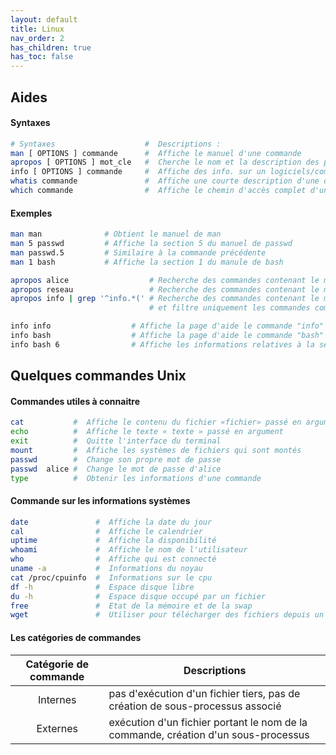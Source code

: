 ```yaml
---
layout: default
title: Linux
nav_order: 2
has_children: true
has_toc: false
---
```


## Aides

#### Syntaxes

```bash
# Syntaxes                    #  Descriptions :
man [ OPTIONS ] commande      #  Affiche le manuel d'une commande
apropos [ OPTIONS ] mot_cle   #  Cherche le nom et la description des pages de manuel en utilisant des mots-clés
info [ OPTIONS ] commande     #  Affiche des info. sur un logiciels/commandes
whatis commande               #  Affiche une courte description d'une commande/programme
which commande                #  Affiche le chemin d'accès complet d'une commande/programme exécutable
```

#### Exemples

```bash
man man              # Obtient le manuel de man
man 5 passwd         # Affiche la section 5 du manuel de passwd
man passwd.5         # Similaire à la commande précédente
man 1 bash           # Affiche la section 1 du manule de bash
```

```bash
apropos alice                  # Recherche des commandes contenant le mot "alice"
apropos reseau                 # Recherche des commandes contenant le mot "reseau"
apropos info | grep '^info.*(' # Recherche des commandes contenant le mot "info"
                               # et filtre uniquement les commandes commençant par "info."
```

```bash
info info                  # Affiche la page d'aide le commande "info"
info bash                  # Affiche la page d'aide le commande "bash"
info bash 6                # Affiche les informations relatives à la section 6 du manuel bas
```

## Quelques commandes Unix

#### Commandes utiles à connaitre

```bash
cat           #  Affiche le contenu du fichier «fichier» passé en argument
echo          #  Affiche le texte « texte » passé en argument
exit          #  Quitte l'interface du terminal
mount         #  Affiche les systèmes de fichiers qui sont montés
passwd        #  Change son propre mot de passe
passwd  alice #  Change le mot de passe d'alice
type          #  Obtenir les informations d'une commande
```

#### Commande sur les informations systèmes

```bash
date               #  Affiche la date du jour
cal                #  Affiche le calendrier
uptime             #  Affiche la disponibilité
whoami             #  Affiche le nom de l'utilisateur
who                #  Affiche qui est connecté
uname -a           #  Informations du noyau
cat /proc/cpuinfo  #  Informations sur le cpu
df -h              #  Espace disque libre
du -h              #  Espace disque occupé par un fichier
free               #  Etat de la mémoire et de la swap
wget               #  Utiliser pour télécharger des fichiers depuis un serveur
```

#### Les catégories de commandes

| Catégorie de commande | Descriptions                                                                       |
| :-------------------: | ---------------------------------------------------------------------------------- |
|       Internes        | pas d'exécution d'un fichier tiers, pas de création de sous-processus associé      |
|       Externes        | exécution d'un fichier portant le nom de la commande, création d'un sous-processus |
